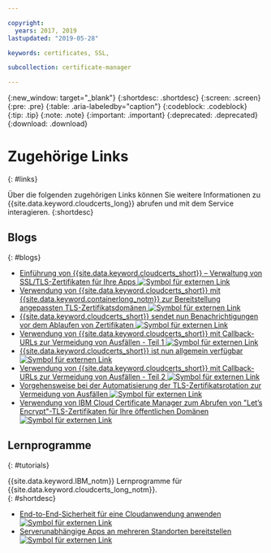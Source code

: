 ```yaml
---

copyright:
  years: 2017, 2019
lastupdated: "2019-05-28"

keywords: certificates, SSL,

subcollection: certificate-manager

---
```


{:new_window: target="_blank"}
{:shortdesc: .shortdesc}
{:screen: .screen}
{:pre: .pre}
{:table: .aria-labeledby="caption"}
{:codeblock: .codeblock}
{:tip: .tip}
{:note: .note}
{:important: .important}
{:deprecated: .deprecated}
{:download: .download}

# Zugehörige Links
{: #links}

Über die folgenden zugehörigen Links können Sie weitere Informationen zu {{site.data.keyword.cloudcerts_long}} abrufen und mit dem Service interagieren.
{:shortdesc}

## Blogs
{: #blogs}

* <a href="https://www.ibm.com/cloud/blog/introducing-ibm-cloud-certificate-manager-manage-ssltls-certificates-apps" target="_blank">Einführung von {{site.data.keyword.cloudcerts_short}} – Verwaltung von SSL/TLS-Zertifikaten für Ihre Apps <img src="../../icons/launch-glyph.svg" alt="Symbol für externen Link"></a>
* <a href="https://www.ibm.com/cloud/blog/use-ibm-cloud-certificate-manager-ibm-cloud-container-service-deploy-custom-domain-tls-certificates" target="_blank">Verwendung von {{site.data.keyword.cloudcerts_short}} mit {{site.data.keyword.containerlong_notm}} zur Bereitstellung angepassten TLS-Zertifikatsdomänen <img src="../../icons/launch-glyph.svg" alt="Symbol für externen Link"></a>
* <a href="https://www.ibm.com/cloud/blog/announcements/certificate-manager-now-sends-notifications-certificates-expire" target="_blank">{{site.data.keyword.cloudcerts_short}} sendet nun Benachrichtigungen vor dem Ablaufen von Zertifikaten <img src="../../icons/launch-glyph.svg" alt="Symbol für externen Link"></a>
* <a href="https://www.ibm.com/cloud/blog/use-certificate-manager-avoid-outages-using-callback-urls" target="_blank">Verwendung von {{site.data.keyword.cloudcerts_short}} mit Callback-URLs zur Vermeidung von Ausfällen - Teil 1 <img src="../../icons/launch-glyph.svg" alt="Symbol für externen Link"></a>
* <a href="https://www.ibm.com/cloud/blog/announcements/ibm-cloud-certificate-manager-is-now-ga" target="_blank">{{site.data.keyword.cloudcerts_short}} ist nun allgemein verfügbar <img src="../../icons/launch-glyph.svg" alt="Symbol für externen Link"></a>
* <a href="https://www.ibm.com/cloud/blog/how-to-use-certificate-manager-to-avoid-outages-using-callback-urls-part-2" target="_blank">Verwendung von {{site.data.keyword.cloudcerts_short}} mit Callback-URLs zur Vermeidung von Ausfällen - Teil 2 <img src="../../icons/launch-glyph.svg" alt="Symbol für externen Link"></a>
* <a href="https://www.ibm.com/cloud/blog/how-to-automate-tls-certificate-rotation-to-avoid-outages" target="_blank">Vorgehensweise bei der Automatisierung der TLS-Zertifikatsrotation zur Vermeidung von Ausfällen <img src="../../icons/launch-glyph.svg" alt="Symbol für externen Link"></a>
* <a href="https://www.ibm.com/cloud/blog/use-ibm-cloud-certificate-manager-to-obtain-lets-encrypt-tls-certificates-for-your-public-domains" target="_blank">Verwendung von IBM Cloud Certificate Manager zum Abrufen von "Let’s Encrypt"-TLS-Zertifikaten für Ihre öffentlichen Domänen <img src="../../icons/launch-glyph.svg" alt="Symbol für externen Link"></a>


## Lernprogramme
{: #tutorials}

{{site.data.keyword.IBM_notm}} Lernprogramme für {{site.data.keyword.cloudcerts_long_notm}}.  
{: #shortdesc}

* <a href="/docs/tutorials?topic=solution-tutorials-cloud-e2e-security#apply-end-to-end-security-to-a-cloud-application" target="_blank">End-to-End-Sicherheit für eine Cloudanwendung anwenden <img src="../../icons/launch-glyph.svg" alt="Symbol für externen Link"></a>
* <a href="/docs/tutorials?topic=solution-tutorials-multi-region-serverless#deploy-serverless-apps-across-multiple-locations" target="_blank">Serverunabhängige Apps an mehreren Standorten bereitstellen <img src="../../icons/launch-glyph.svg" alt="Symbol für externen Link"></a>
